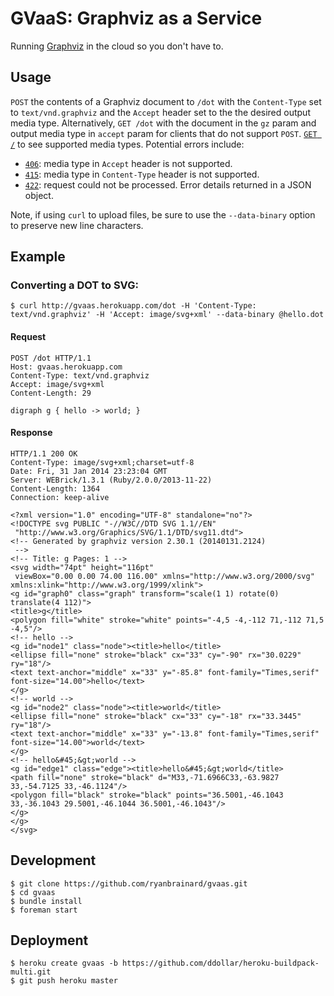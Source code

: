# GVaaS: Graphviz as a Service

Running [Graphviz](http://www.graphviz.org/) in the cloud so you don't have to.

## Usage

`POST` the contents of a Graphviz document to `/dot` with the
`Content-Type` set to `text/vnd.graphviz` and the `Accept` header set to the the desired output media type.
Alternatively, `GET /dot` with the document in the `gz` param and output media type in `accept` param
for clients that do not support `POST`.
[`GET /`](http://gvaas.herokuapp.com/) to see supported media types. Potential errors include:

 - [`406`](http://httpstatus.es/406): media type in `Accept` header is not supported.
 - [`415`](http://httpstatus.es/415): media type in `Content-Type` header is not supported.
 - [`422`](http://httpstatus.es/422): request could not be processed. Error details returned in a JSON object.

Note, if using `curl` to upload files, be sure to use the `--data-binary` option to preserve new line characters.

## Example

### Converting a DOT to SVG:

    $ curl http://gvaas.herokuapp.com/dot -H 'Content-Type: text/vnd.graphviz' -H 'Accept: image/svg+xml' --data-binary @hello.dot

#### Request

```
POST /dot HTTP/1.1
Host: gvaas.herokuapp.com
Content-Type: text/vnd.graphviz
Accept: image/svg+xml
Content-Length: 29

digraph g { hello -> world; }
```

#### Response

```
HTTP/1.1 200 OK
Content-Type: image/svg+xml;charset=utf-8
Date: Fri, 31 Jan 2014 23:23:04 GMT
Server: WEBrick/1.3.1 (Ruby/2.0.0/2013-11-22)
Content-Length: 1364
Connection: keep-alive

<?xml version="1.0" encoding="UTF-8" standalone="no"?>
<!DOCTYPE svg PUBLIC "-//W3C//DTD SVG 1.1//EN"
 "http://www.w3.org/Graphics/SVG/1.1/DTD/svg11.dtd">
<!-- Generated by graphviz version 2.30.1 (20140131.2124)
 -->
<!-- Title: g Pages: 1 -->
<svg width="74pt" height="116pt"
 viewBox="0.00 0.00 74.00 116.00" xmlns="http://www.w3.org/2000/svg" xmlns:xlink="http://www.w3.org/1999/xlink">
<g id="graph0" class="graph" transform="scale(1 1) rotate(0) translate(4 112)">
<title>g</title>
<polygon fill="white" stroke="white" points="-4,5 -4,-112 71,-112 71,5 -4,5"/>
<!-- hello -->
<g id="node1" class="node"><title>hello</title>
<ellipse fill="none" stroke="black" cx="33" cy="-90" rx="30.0229" ry="18"/>
<text text-anchor="middle" x="33" y="-85.8" font-family="Times,serif" font-size="14.00">hello</text>
</g>
<!-- world -->
<g id="node2" class="node"><title>world</title>
<ellipse fill="none" stroke="black" cx="33" cy="-18" rx="33.3445" ry="18"/>
<text text-anchor="middle" x="33" y="-13.8" font-family="Times,serif" font-size="14.00">world</text>
</g>
<!-- hello&#45;&gt;world -->
<g id="edge1" class="edge"><title>hello&#45;&gt;world</title>
<path fill="none" stroke="black" d="M33,-71.6966C33,-63.9827 33,-54.7125 33,-46.1124"/>
<polygon fill="black" stroke="black" points="36.5001,-46.1043 33,-36.1043 29.5001,-46.1044 36.5001,-46.1043"/>
</g>
</g>
</svg>
```

## Development

```
$ git clone https://github.com/ryanbrainard/gvaas.git
$ cd gvaas
$ bundle install
$ foreman start
```

## Deployment

```
$ heroku create gvaas -b https://github.com/ddollar/heroku-buildpack-multi.git
$ git push heroku master
```
